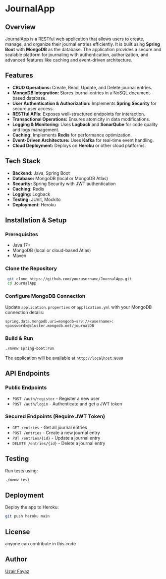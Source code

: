 # JournalApp

## Overview
JournalApp is a RESTful web application that allows users to create, manage, and organize their journal entries efficiently. It is built using **Spring Boot** with **MongoDB** as the database. The application provides a secure and scalable platform for journaling with authentication, authorization, and advanced features like caching and event-driven architecture.

## Features
- **CRUD Operations:** Create, Read, Update, and Delete journal entries.
- **MongoDB Integration:** Stores journal entries in a NoSQL document-based database.
- **User Authentication & Authorization:** Implements **Spring Security** for secure user access.
- **RESTful APIs:** Exposes well-structured endpoints for interaction.
- **Transactional Operations:** Ensures atomicity in data modifications.
- **Logging & Monitoring:** Uses **Logback** and **SonarQube** for code quality and logs management.
- **Caching:** Implements **Redis** for performance optimization.
- **Event-Driven Architecture:** Uses **Kafka** for real-time event handling.
- **Cloud Deployment:** Deploys on **Heroku** or other cloud platforms.

## Tech Stack
- **Backend:** Java, Spring Boot
- **Database:** MongoDB (local or MongoDB Atlas)
- **Security:** Spring Security with JWT authentication
- **Caching:** Redis
- **Logging:** Logback
- **Testing:** JUnit, Mockito
- **Deployment:** Heroku

## Installation & Setup
### Prerequisites
- Java 17+
- MongoDB (local or cloud-based Atlas)
- Maven

### Clone the Repository
```sh
 git clone https://github.com/yourusername/JournalApp.git
 cd JournalApp
```

### Configure MongoDB Connection
Update `application.properties` or `application.yml` with your MongoDB connection details:
```properties
spring.data.mongodb.uri=mongodb+srv://<username>:<password>@cluster.mongodb.net/journalDB
```

### Build & Run
```sh
./mvnw spring-boot:run
```
The application will be available at `http://localhost:8080`

## API Endpoints
### Public Endpoints
- `POST /auth/register` - Register a new user
- `POST /auth/login` - Authenticate and get a JWT token

### Secured Endpoints (Require JWT Token)
- `GET /entries` - Get all journal entries
- `POST /entries` - Create a new journal entry
- `PUT /entries/{id}` - Update a journal entry
- `DELETE /entries/{id}` - Delete a journal entry

## Testing
Run tests using:
```sh
./mvnw test
```

## Deployment
Deploy the app to Heroku:
```sh
git push heroku main
```

## License
anyone can contribute in this code

## Author
[Uzair Fayaz](https://github.com/yourusername)

